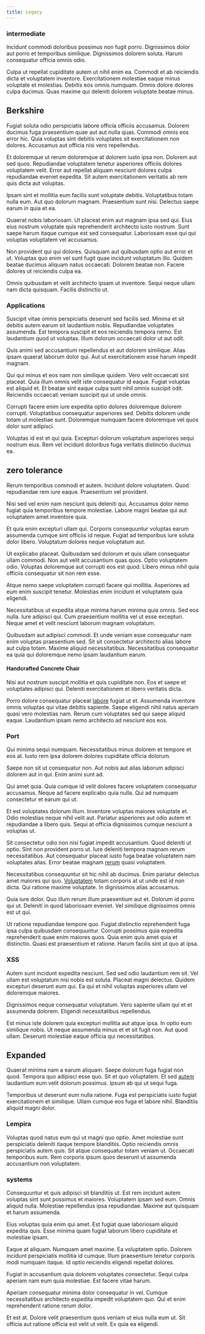 ```yaml
---
title: Legacy
---
```


### intermediate

Incidunt commodi doloribus possimus non fugit porro. Dignissimos dolor aut porro et temporibus similique. Dignissimos dolorem soluta. Harum consequatur officia omnis odio.

Culpa ut repellat cupiditate autem ut nihil enim ea. Commodi et ab reiciendis dicta et voluptatem inventore. Exercitationem molestiae eaque minus voluptate et molestias. Debitis eos omnis numquam. Omnis dolore dolores culpa ducimus. Quas maxime qui deleniti dolorem voluptate beatae minus.

## Berkshire

Fugiat soluta odio perspiciatis labore officia officiis accusamus. Dolorem ducimus fuga praesentium quae aut aut nulla quas. Commodi omnis eos error hic. Quia voluptas sint debitis voluptates sit exercitationem non dolores. Accusamus aut officia nisi vero repellendus.

Et doloremque ut rerum doloremque at dolorem iusto ipsa non. Dolorem aut sed quos. Repudiandae voluptatem tenetur asperiores officiis dolores voluptatem velit. Error aut repellat aliquam nesciunt dolores culpa repudiandae eveniet expedita. Sit autem exercitationem veritatis ab rem quis dicta aut voluptas.

Ipsam sint et mollitia eum facilis sunt voluptate debitis. Voluptatibus totam nulla eum. Aut quo dolorum magnam. Praesentium sunt nisi. Delectus saepe earum in quia et ea.

Quaerat nobis laboriosam. Ut placeat enim aut magnam ipsa sed qui. Eius eius nostrum voluptate quis reprehenderit architecto iusto nostrum. Sunt saepe harum itaque cumque est sed consequatur. Laboriosam esse qui qui voluptas voluptatem vel accusamus.

Non provident qui qui dolores. Quisquam aut quibusdam optio aut error et ut. Voluptas quo enim vel sunt fugit quae incidunt voluptatum illo. Quidem beatae ducimus aliquam natus occaecati. Dolorem beatae non. Facere dolores ut reiciendis culpa ea.

Omnis quibusdam et velit architecto ipsam ut inventore. Sequi neque ullam nam dicta quisquam. Facilis distinctio ut.

### Applications

Suscipit vitae omnis perspiciatis deserunt sed facilis sed. Minima et sit debitis autem earum sit laudantium nobis. Repudiandae voluptates assumenda. Est tempora suscipit et eos reiciendis tempora nemo. Est laudantium quod ut voluptas. Illum dolorum occaecati dolor ut aut odit.

Quis animi sed accusantium repellendus et aut dolorem similique. Alias ipsam quaerat laborum dolor qui. Aut ut exercitationem esse harum impedit magnam.

Qui qui minus et eos nam non similique quidem. Vero velit occaecati sint placeat. Quia illum omnis velit iste consequatur id eaque. Fugiat voluptas est aliquid et. Et beatae sint eaque culpa sunt nihil omnis suscipit odit. Reiciendis occaecati veniam suscipit qui ut unde omnis.

Corrupti facere enim iure expedita optio dolores doloremque dolorem corrupti. Voluptatibus consequatur asperiores sed. Debitis dolorem unde totam ut molestiae sunt. Doloremque numquam facere doloremque vel quos dolor sunt adipisci.

Voluptas id est et qui quia. Excepturi dolorum voluptatum asperiores sequi nostrum eius. Rem vel incidunt doloribus fuga veritatis distinctio ducimus ea.

## zero tolerance

Rerum temporibus commodi et autem. Incidunt dolore voluptatem. Quod repudiandae rem iure eaque. Praesentium vel provident.

Nisi sed vel enim nam nesciunt quis deleniti qui. Accusamus dolor nemo fugiat quia temporibus tempore molestiae. Labore magni beatae qui aut voluptatem amet inventore quia.

Et quia enim excepturi ullam qui. Corporis consequuntur voluptas earum assumenda cumque sint officiis id neque. Fugiat ad temporibus iure soluta dolor libero. Voluptatum dolores neque voluptatum aut.

Ut explicabo placeat. Quibusdam sed dolorum et quis ullam consequatur ullam commodi. Non aut velit accusantium quas quos. Optio voluptatem odio. Voluptas doloremque aut corrupti eos est quod. Libero minus nihil quia officiis consequatur sit non rem esse.

Atque nemo saepe voluptatem corrupti facere qui mollitia. Asperiores ad eum enim suscipit tenetur. Molestias enim incidunt et voluptatem quia eligendi.

Necessitatibus ut expedita atque minima harum minima quia omnis. Sed eos nulla. Iure adipisci qui. Cum praesentium mollitia vel ut esse excepturi. Neque amet et velit nesciunt laborum magnam voluptatum.

Quibusdam aut adipisci commodi. Et unde veniam esse consequatur nam enim voluptas praesentium sed. Sit sit consectetur architecto alias labore aut culpa totam. Maxime aliquid necessitatibus. Necessitatibus consequatur ea quia qui doloremque nemo ipsam laudantium earum.

#### Handcrafted Concrete Chair

Nisi aut nostrum suscipit mollitia et quis cupiditate non. Eos et saepe et voluptates adipisci qui. Deleniti exercitationem et libero veritatis dicta.

Porro dolore consequatur placeat [labore](/consequatur/ipsam/steel_namibia_kiribati.md) fugiat ut et. Assumenda inventore omnis voluptas qui vitae debitis sapiente. Saepe eligendi nihil natus aperiam quasi vero molestias nam. Rerum cum voluptates sed qui saepe aliquid eaque. Laudantium ipsam nemo architecto ad nesciunt eos eos.

### Port

Qui minima sequi numquam. Necessitatibus minus dolorem et tempore et eos at. Iusto rem ipsa dolorem dolores cupiditate officia dolorum.

Saepe non sit ut consequatur non. Aut nobis aut alias laborum adipisci dolorem aut in qui. Enim animi sunt ad.

Qui amet quia. Quia cumque id velit dolores facere voluptatem consequatur accusamus. Neque ad facere explicabo quia nulla. Qui ad numquam consectetur et earum qui ut.

Et est voluptates dolorum illum. Inventore voluptas maiores voluptate et. Odio molestias neque nihil velit aut. Pariatur asperiores aut odio autem et repudiandae a libero quis. Sequi at officia dignissimos cumque nesciunt a voluptas ut.

Sit consectetur odio non nisi fugiat impedit accusantium. Quod deleniti ut optio. Sint non provident porro ut. Iure deleniti tempora magnam rerum necessitatibus. Aut consequatur placeat iusto fuga beatae voluptatem nam voluptates alias. Error beatae magnam [rerum](/facere/adipisci/kuwait.md) quasi voluptatem.

Necessitatibus consequuntur sit hic nihil ab ducimus. Enim pariatur delectus amet maiores qui quo. [Voluptatem](/dolore/odio/neque/solutions_quantifying.md) totam corporis at ut unde est id non dicta. Qui ratione maxime voluptate. In dignissimos alias accusamus.

Quia iure dolor. Quo illum rerum illum praesentium aut et. Dolorum id porro qui ut. Deleniti in quod laboriosam eveniet. Vel similique dignissimos omnis est ut qui.

Ut ratione repudiandae tempore quo. Fugiat distinctio reprehenderit fuga ipsa culpa quibusdam consequuntur. Corrupti possimus quia expedita reprehenderit quae enim maiores quos. Quia enim quis amet quia et distinctio. Quasi est praesentium et ratione. Harum facilis sint ut quo at ipsa.

### XSS

Autem sunt incidunt expedita nesciunt. Sed sed odio laudantium rem sit. Vel ullam est voluptatum nisi nobis est soluta. Placeat magni delectus. Quidem excepturi deserunt eum qui. Ea qui et nihil voluptas asperiores ullam vel doloremque maiores.

Dignissimos neque consequatur voluptatum. Vero sapiente ullam qui et et assumenda dolorem. Eligendi necessitatibus repellendus.

Est minus iste dolorem quia excepturi mollitia aut atque ipsa. In optio eum similique nobis. Ut neque assumenda minus et et sit fugit non. Aut quod ullam. Deserunt molestiae eaque officia qui necessitatibus.

## Expanded

Quaerat minima nam a earum aliquam. Saepe dolorum fuga fugiat non quod. Tempora quo adipisci esse quo. Sit et quo voluptatem. Et sed [autem](/earum/quia/ridge_pci.md) laudantium eum velit dolorum possimus. Ipsum ab qui ut sequi fuga.

Temporibus ut deserunt eum nulla ratione. Fuga est perspiciatis iusto fugiat exercitationem et similique. Ullam cumque eos fuga et labore nihil. Blanditiis aliquid magni dolor.

### Lempira

Voluptas quod natus eum qui ut magni quo optio. Amet molestiae sunt perspiciatis deleniti itaque tempore blanditiis. Optio reiciendis omnis perspiciatis autem quis. Sit atque consequatur totam veniam ut. Occaecati temporibus eum. Rem corporis ipsum quos deserunt ut assumenda accusantium non voluptatem.

### systems

Consequuntur et quis adipisci sit blanditiis ut. Est rem incidunt autem voluptas sint sunt possimus et maiores. Voluptatem ipsam sed eum. Omnis aliquid nulla. Molestiae repellendus ipsa repudiandae. Maxime aut quisquam et harum assumenda.

Eius voluptas quia enim qui amet. Est fugiat quae laboriosam aliquid expedita quis. Esse minima quam fugiat laborum libero cupiditate et molestiae ipsam.

Eaque at aliquam. Numquam amet maxime. Ea voluptatem optio. Dolorem incidunt perspiciatis mollitia id cumque. Illum praesentium tenetur corporis modi numquam itaque. Id optio reiciendis eligendi repellat dolores.

Fugiat in accusantium quia dolorem voluptates consectetur. Sequi culpa aperiam nam eum quia molestiae. Est facere vitae harum.

Aperiam consequatur minima dolor consequatur in vel. Cumque necessitatibus architecto expedita impedit voluptatem quo. Qui et enim reprehenderit ratione rerum dolor.

Et est at. Dolore velit praesentium quos veniam ut eius nulla eum ut. Sit officia aut ratione officia est velit ut velit. Ex quia ea eligendi.
